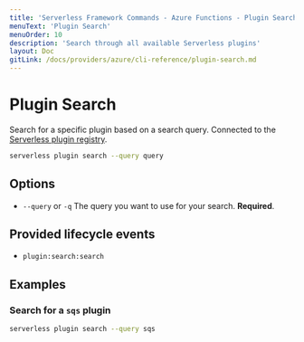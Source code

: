 ```yaml
---
title: 'Serverless Framework Commands - Azure Functions - Plugin Search'
menuText: 'Plugin Search'
menuOrder: 10
description: 'Search through all available Serverless plugins'
layout: Doc
gitLink: /docs/providers/azure/cli-reference/plugin-search.md
---
```


# Plugin Search

Search for a specific plugin based on a search query. Connected to the [Serverless plugin registry](https://github.com/serverless/plugins).

```bash
serverless plugin search --query query
```

## Options
- `--query` or `-q` The query you want to use for your search. **Required**.

## Provided lifecycle events
- `plugin:search:search`

## Examples

### Search for a `sqs` plugin

```bash
serverless plugin search --query sqs
```
